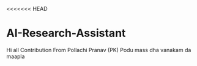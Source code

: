<<<<<<< HEAD
# AI-Research-Assistant
Hi all
Contribution From Pollachi Pranav (PK)
Podu mass dha
vanakam da maapla

